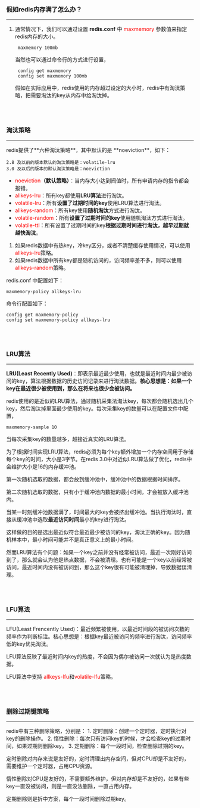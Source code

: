 ### 假如redis内存满了怎么办？
<hr>

1. 通常情况下，我们可以通过设置 **redis.conf** 中 <font color=red>maxmemory</font> 参数值来指定redis内存的大小。
   ```
    maxmemory 100mb
   ```

   当然也可以通过命令行的方式进行设置，
   ```
    config get maxmemory
    config set maxmemory 100mb
   ```
    假如在实际应用中，redis使用的内存超过设定的大小时，redis中有淘汰策略，把需要淘汰的key从内存中给淘汰掉。

<br>
<br>    


### 淘汰策略 ###
<hr/>
redis提供了**六种淘汰策略**，其中默认的是 **noeviction**，如下：

```
2.8 及以前的版本默认的淘汰策略是：volatile-lru
3.0 及以后的版本的默认淘汰策略是：noeviction
```

* <font color=red>noeviction</font>**（默认策略）**：当内存大小达到阀值时，所有申请内存的指令都会报错。
* <font color=red>allkeys-lru</font>：所有key都使用**LRU算法**进行淘汰。
* <font color=red>volatile-lru</font>：所有**设置了过期时间的key**使用LRU算法进行淘汰。
* <font color=red>allkeys-random</font>：所有key使用**随机淘汰**方式进行淘汰。
* <font color=red>volatile-random</font>：所有**设置了过期时间的key**使用随机淘汰方式进行淘汰。
* <font color=red>volatile-ttl</font>：所有设置了过期时间的key**根据过期时间进行淘汰，越早过期就越快淘汰**。

1. 如果redis数据中有热key，冷key区分，或者不清楚缓存使用情况，可以使用 <font color=red>allkeys-lru</font>策略。
2. 如果redis数据中所有key都是随机访问的，访问频率差不多，则可以使用<font color=red>allkeys-random</font>策略。

redis.conf 中配置如下：
```
maxmemory-policy allkeys-lru
```

命令行配置如下：
```
config get maxmemory-policy
config set maxmemory-policy allkeys-lru
```
<br>
<br>

### LRU算法 ###
<hr/>

**LRU(Least Recently Used)**：即表示最近最少使用，也就是最近时间内最少被访问的key，算法根据数据的历史访问记录来进行淘汰数据。**核心思想是：如果一个key在最近很少被使用到，那么在将来也很少会被访问。**

redis使用的是近似的LRU算法，通过随机采集法淘汰key，每次都会随机选出几个key，然后淘汰掉里面最少使用的key。每次采集key的数量可以在配置文件中配置，
```
maxmemory-sample 10
```
当每次采集key的数量越多，越接近真实的LRU算法。

为了根据时间实现LRU算法，redis必须为每个key额外增加一个内存空间用于存储每个key的时间，大小是3字节。在redis 3.0中对近似LRU算法做了优化，redis中会维护大小是16的内存缓冲池。

第一次随机选取的数据，都会放到缓冲池中，缓冲池中的数据根据时间排序。

第二次随机选取的数据，只有小于缓冲池内数据的最小时间，才会被放入缓冲池内。

当某一时刻缓冲池数据满了，时间最大的key会被挤出缓冲池。当执行淘汰时，直接从缓冲池中选取**最近访问时间**最小的key进行淘汰。

这样做的目的是选出最近似符合最近最少被访问的key，淘汰正确的key。因为随机样本中，最小时间可能并不是真正意义上的最小时间。

然而LRU算法有个问题：如果一个key之前并没有经常被访问，最近一次刚好访问到了，那么就会认为他是热点数据，不会被清理。也有可能是一个key以前经常被访问，最近时间内没有被访问到，那么这个key很有可能被清理掉，导致数据误清理。

<br>
<br>

### LFU算法 ###
<hr/>
LFU(Least Frencently Used)：最近频繁被使用，以最近时间段的被访问次数的频率作为判断标注。核心思想是：根据key最近被访问的频率进行淘汰，访问频率低的key优先淘汰。

LFU算法反映了最近时间内key的热度，不会因为偶尔被访问一次就认为是热度数据。

LFU算法中支持 <font color=red>allkeys-lfu</font>和<font color=red>volatile-lfu</font>策略。

<br>
<br>

### 删除过期键策略 ###
<hr/>
redis中有三种删除策略，分别是：
1. 定时删除：创建一个定时器，定时执行对key的删除操作。
2. 惰性删除：每次只有访问key的时候，才会检查key的过期时间，如果过期则删除key。
3. 定期删除：每个一段时间，检查删除过期的key。

定时删除对内存来说是友好的，定时清理出内存空间，但对CPU却是不友好的，需要维护一个定时器，占用CPU资源。

惰性删除对CPU是友好的，不需要额外维护，但对内存却是不友好的，如果有些key一直没被访问，则是一直没法删除，一直占用内存。

定期删除则是折中方案，每个一段时间删除过期key。
